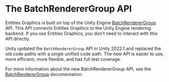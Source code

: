# The BatchRendererGroup API

Entities Graphics is built on top of the Unity Engine [BatchRendererGroup](https://docs.unity3d.com/ScriptReference/Rendering.BatchRendererGroup.html) API. This API connects Entities Graphics to the Unity Engine rendering backend. If you use Entities Graphics, you don't need to interact with this API directly.

Unity updated the `BatchRendererGroup` API in Unity 2022.1 and replaced the old code paths with a single unified code path. The new API is easier to use, more efficient, more flexible, and has full test coverage. 

For more information about the new BatchRendererGroup API, see the [BatchRendererGroup](https://docs.unity3d.com/ScriptReference/Rendering.BatchRendererGroup.html) documentation.
